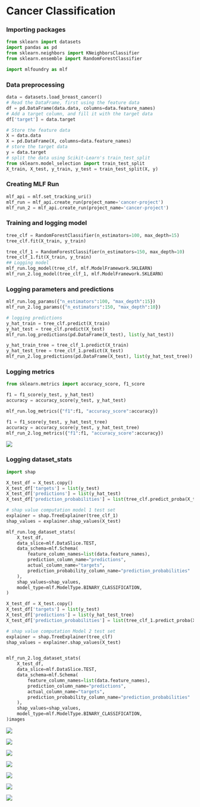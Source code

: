 # Cancer Classification

### Importing packages

```python
from sklearn import datasets
import pandas as pd
from sklearn.neighbors import KNeighborsClassifier
from sklearn.ensemble import RandomForestClassifier

import mlfoundry as mlf
```

### Data preprocessing

```python
data = datasets.load_breast_cancer()
# Read the DataFrame, first using the feature data
df = pd.DataFrame(data.data, columns=data.feature_names)
# Add a target column, and fill it with the target data
df['target'] = data.target

# Store the feature data
X = data.data
X = pd.DataFrame(X, columns=data.feature_names)
# store the target data
y = data.target
# split the data using Scikit-Learn's train_test_split
from sklearn.model_selection import train_test_split
X_train, X_test, y_train, y_test = train_test_split(X, y)
```

### Creating MLF Run

```python
mlf_api = mlf.set_tracking_uri()
mlf_run = mlf_api.create_run(project_name='cancer-project')
mlf_run_2 = mlf_api.create_run(project_name='cancer-project')
```

### Training and logging model

```python
tree_clf = RandomForestClassifier(n_estimators=100, max_depth=15)
tree_clf.fit(X_train, y_train)

tree_clf_1 = RandomForestClassifier(n_estimators=150, max_depth=10)
tree_clf_1.fit(X_train, y_train)
## Logging model
mlf_run.log_model(tree_clf, mlf.ModelFramework.SKLEARN)
mlf_run_2.log_model(tree_clf_1, mlf.ModelFramework.SKLEARN)
```

### Logging parameters and predictions

```python
mlf_run.log_params({"n_estimators":100, "max_depth":15})
mlf_run_2.log_params({"n_estimators":150, "max_depth":10})

# logging predictions
y_hat_train = tree_clf.predict(X_train)
y_hat_test = tree_clf.predict(X_test)
mlf_run.log_predictions(pd.DataFrame(X_test), list(y_hat_test))

y_hat_train_tree = tree_clf_1.predict(X_train)
y_hat_test_tree = tree_clf_1.predict(X_test)
mlf_run_2.log_predictions(pd.DataFrame(X_test), list(y_hat_test_tree))
```

### Logging metrics

```python
from sklearn.metrics import accuracy_score, f1_score

f1 = f1_score(y_test, y_hat_test)
accuracy = accuracy_score(y_test, y_hat_test)

mlf_run.log_metrics({"f1":f1, "accuracy_score":accuracy})

f1 = f1_score(y_test, y_hat_test_tree)
accuracy = accuracy_score(y_test, y_hat_test_tree)
mlf_run_2.log_metrics({"f1":f1, "accuracy_score":accuracy})
```

![](<../../.gitbook/assets/Screenshot from 2021-12-30 00-27-02.png>)

### Logging dataset\_stats

```python
import shap

X_test_df = X_test.copy()
X_test_df['targets'] = list(y_test)
X_test_df['predictions'] = list(y_hat_test)
X_test_df['prediction_probabilities'] = list(tree_clf.predict_proba(X_test))

# shap value computation model 1 test set
explainer = shap.TreeExplainer(tree_clf_1)
shap_values = explainer.shap_values(X_test)

mlf_run.log_dataset_stats(
    X_test_df, 
    data_slice=mlf.DataSlice.TEST,
    data_schema=mlf.Schema(
        feature_column_names=list(data.feature_names),
        prediction_column_name="predictions",
        actual_column_name="targets",
        prediction_probability_column_name="prediction_probabilities"
    ),
    shap_values=shap_values,
    model_type=mlf.ModelType.BINARY_CLASSIFICATION,
)

X_test_df = X_test.copy()
X_test_df['targets'] = list(y_test)
X_test_df['predictions'] = list(y_hat_test_tree)
X_test_df['prediction_probabilities'] = list(tree_clf_1.predict_proba(X_test))

# shap value computation Model 2 test set
explainer = shap.TreeExplainer(tree_clf)
shap_values = explainer.shap_values(X_test)


mlf_run_2.log_dataset_stats(
    X_test_df, 
    data_slice=mlf.DataSlice.TEST,
    data_schema=mlf.Schema(
        feature_column_names=list(data.feature_names),
        prediction_column_name="predictions",
        actual_column_name="targets",
        prediction_probability_column_name="prediction_probabilities"
    ),
    shap_values=shap_values,
    model_type=mlf.ModelType.BINARY_CLASSIFICATION,
)images
```

![](<../../.gitbook/assets/Screenshot from 2021-12-30 00-27-39.png>)

![](<../../.gitbook/assets/Screenshot from 2021-12-30 00-27-46.png>)

![](<../../.gitbook/assets/Screenshot from 2021-12-30 00-27-52.png>)

![](<../../.gitbook/assets/Screenshot from 2021-12-30 00-28-01.png>)

![](<../../.gitbook/assets/Screenshot from 2021-12-30 00-28-09.png>)

![](<../../.gitbook/assets/Screenshot from 2021-12-30 00-28-14.png>)

![](<../../.gitbook/assets/Screenshot from 2021-12-30 00-28-23.png>)
